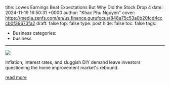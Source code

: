 title: Lowes Earnings Beat Expectations But Why Did the Stock Drop 4
date: 2024-11-19 16:50:31 +0000
author: "Khac Phu Nguyen"
cover: https://media.zenfs.com/en/us.finance.gurufocus/848a75c53a0b20fcd4cccb0f39673fa2
draft: false
top: false
type: post
hide: false
toc: false
tags:
  - Business
categories:
  - business
---

![](https://media.zenfs.com/en/us.finance.gurufocus/848a75c53a0b20fcd4cccb0f39673fa2)

Inflation, interest rates, and sluggish DIY demand leave investors questioning the home improvement market's rebound.

[read more](https://finance.yahoo.com/news/lowes-earnings-beat-expectations-why-165031570.html)
